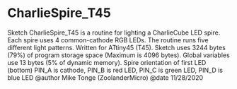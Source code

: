 # CharlieSpire_T45
  Sketch CharlieSpire_T45 is a routine for
  lighting a CharlieCube LED spire. Each
  spire uses 4 common-cathode RGB LEDs.
  The routine runs five different light
  patterns. Written for ATtiny45 (T45). 
  Sketch uses 3244 bytes (79%) of program
  storage space (Maximum is 4096 bytes).
  Global variables use 13 bytes
  (5% of dynamic memory).
  Spire orientation of first LED (bottom)
  PIN_A is cathode, PIN_B is red LED,
  PIN_C is green LED, PIN_D is blue LED
  @author Mike Tonge (ZoolanderMicro)
  @date 11/28/2020

